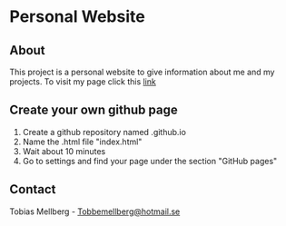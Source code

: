 # Personal Website
## About
This project is a personal website to give information about me and my projects. To visit my page click this [link](tobme.github.io)

## Create your own github page
1. Create a github repository named <Username>.github.io
2. Name the .html file "index.html"
3. Wait about 10 minutes
4. Go to settings and find your page under the section "GitHub pages"

## Contact
Tobias Mellberg - Tobbemellberg@hotmail.se
